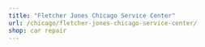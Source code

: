 ```yaml
---
title: "Fletcher Jones Chicago Service Center"
url: /chicago/fletcher-jones-chicago-service-center/
shop: car repair
---
```


